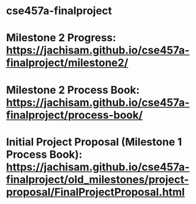 # cse457a-finalproject
# Milestone 2 Progress: https://jachisam.github.io/cse457a-finalproject/milestone2/
# Milestone 2 Process Book: https://jachisam.github.io/cse457a-finalproject/process-book/
# Initial Project Proposal (Milestone 1 Process Book): https://jachisam.github.io/cse457a-finalproject/old_milestones/project-proposal/FinalProjectProposal.html
